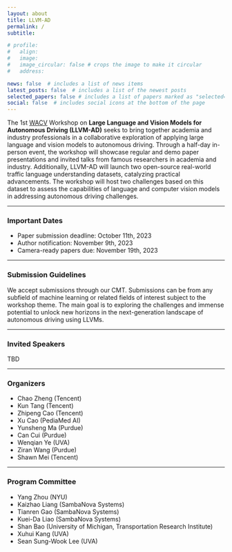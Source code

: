 ```yaml
---
layout: about
title: LLVM-AD
permalink: /
subtitle: 

# profile:
#   align: 
#   image: 
#   image_circular: false # crops the image to make it circular
#   address: 

news: false  # includes a list of news items
latest_posts: false  # includes a list of the newest posts
selected_papers: false # includes a list of papers marked as "selected={true}"
social: false  # includes social icons at the bottom of the page
---
```



<!-- 
Write your biography here. Tell the world about yourself. Link to your favorite [subreddit](http://reddit.com). You can put a picture in, too. The code is already in, just name your picture `prof_pic.jpg` and put it in the `img/` folder.

Put your address / P.O. box / other info right below your picture. You can also disable any of these elements by editing `profile` property of the YAML header of your `_pages/about.md`. Edit `_bibliography/papers.bib` and Jekyll will render your [publications page](/al-folio/publications/) automatically.

Link to your social media connections, too. This theme is set up to use [Font Awesome icons](http://fortawesome.github.io/Font-Awesome/) and [Academicons](https://jpswalsh.github.io/academicons/), like the ones below. Add your Facebook, Twitter, LinkedIn, Google Scholar, or just disable all of them. -->

<!-- ### About LLVM-AD -->
The 1st [WACV](https://wacv2023.thecvf.com/) Workshop on **Large Language and Vision Models for Autonomous Driving (LLVM-AD)** seeks to bring together academia and industry professionals in a collaborative exploration of applying large language and vision models to autonomous driving. Through a half-day in-person event, the workshop will showcase regular and demo paper presentations and invited talks from famous researchers in academia and industry. Additionally, LLVM-AD will launch two open-source real-world traffic language understanding datasets, catalyzing practical advancements. The workshop will host two challenges based on this dataset to assess the capabilities of language and computer vision models in addressing autonomous driving challenges.

----------
### Important Dates

- Paper submission deadline: October 11th, 2023
- Author notification: November 9th, 2023
- Camera-ready papers due: November 19th, 2023
  


----------
### Submission Guidelines
We accept submissions through our CMT. Submissions can be from any subfield of machine learning or related fields of interest subject to the workshop theme. The main goal is to exploring the challenges and immense potential to unlock new horizons in the next-generation landscape of autonomous driving using LLVMs.

----------
### Invited Speakers

TBD

----------
### Organizers

<!-- <table style="width:75%">
  <tr>
    <td style="text-align:center"><img src="https://scholar.googleusercontent.com/citations?view_op=medium_photo&user=6A1yEFMAAAAJ&citpid=1" height="170"></td>
    <td style="text-align:center"><img src="https://www.is.mpg.de/uploads/employee/image/145/L1170153.jpg" height="170"></td>
    <td style="text-align:center"><img src="https://images.ctfassets.net/8wprhhvnpfc0/6hLLZq4X1hVzRGwwrIQOvc/9791f266fcb65b02c3aec680de7dd023/Deborah_Raji_headshot.jpg" height="170"></td>
    <td style="text-align:center"><img src="https://scholar.googleusercontent.com/citations?view_op=medium_photo&user=oXWRBrwAAAAJ&citpid=25" height="170"></td>
  </tr>
  <tr>
    <td style="text-align:center"><a href="http://tensorlab.cms.caltech.edu/users/anima/">Chao Zheng</a> <br> Tencent</td>
    <td style="text-align:center"><a href="https://www.is.mpg.de/~bs">Kun Tang</a> <br>Tencent</td>
    <td style="text-align:center"><a href="https://ainowinstitute.org/people/deborah-raji.html">Zhipeng Cao</a> <br> Tencent</td>
    <td style="text-align:center"><a href="https://www.cs.toronto.edu/~cmaddis/">Xu Cao</a> <br> PediaMed AI </td>
  </tr>
  <tr>
    <td style="text-align:center"><img src="https://purduedigitaltwin.github.io/assets/images/people/yunsheng.jpg" height="170"></td>
    <td style="text-align:center"><img src="https://purduedigitaltwin.github.io/assets/images/people/can.jpg" height="170"></td>
    <td style="text-align:center"><img src="https://wenqian-ye.github.io/images/selfie.jpeg" height="170"></td>
    <td style="text-align:center"><img src="https://dyogatama.github.io/index_files/dy_2.jpg" height="170"></td>
  </tr>
  <tr>
  <td style="text-align:center"><a href="https://pascale.home.ece.ust.hk/">Yunsheng Ma</a> <br> Purdue</td>
    <td style="text-align:center"><a href="https://www.peterhenderson.co/">Can Cui</a> <br> Purdue</td>
    <td style="text-align:center"><a href="http://www.m-mitchell.com/">Wenqian Ye</a> <br> UVA</td>
    <td style="text-align:center"><a href="https://dyogatama.github.io/">Shawn Mei</a> <br> Tencent</td>
  </tr>
</table> -->

- Chao Zheng (Tencent)
- Kun Tang (Tencent)
- Zhipeng Cao (Tencent)
- Xu Cao (PediaMed AI)
- Yunsheng Ma (Purdue)
- Can Cui (Purdue)
- Wenqian Ye (UVA)
- Ziran Wang (Purdue)
- Shawn Mei (Tencent)


----------
### Program Committee
- Yang Zhou (NYU)
- Kaizhao Liang (SambaNova Systems)
- Tianren Gao (SambaNova Systems)
- Kuei-Da Liao (SambaNova Systems)
- Shan Bao (University of Michigan, Transportation Research Institute)
- Xuhui Kang (UVA)
- Sean Sung-Wook Lee (UVA)



